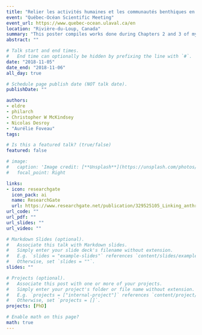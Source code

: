 ```yaml
---
title: "Relier les activités humaines et les communautés benthiques en zone industrielle-portuaire : quel est l’état des écosystèmes ?"
event: "Québec-Océan Scientific Meeting"
event_url: https://www.quebec-ocean.ulaval.ca/en
location: "Rivière-du-Loup, Canada"
summary: "This poster compiles works done during Chapters 2 and 3 of my PhD thesis. [poster in French]"
abstract: ""

# Talk start and end times.
#   End time can optionally be hidden by prefixing the line with `#`.
date: "2018-11-05"
date_end: "2018-11-06"
all_day: true

# Schedule page publish date (NOT talk date).
publishDate: ""

authors:
- eldre
- philarch
- Christopher W McKindsey
- Nicolas Desroy
- "Aurélie Foveau"
tags:

# Is this a featured talk? (true/false)
featured: false

# image:
#   caption: 'Image credit: [**Unsplash**](https://unsplash.com/photos/bzdhc5b3Bxs)'
#   focal_point: Right

links:
- icon: researchgate
  icon_pack: ai
  name: ResearchGate
  url: https://www.researchgate.net/publication/329525105_Linking_anthropogenic_activities_and_benthic_communities_in_industrial_and_harbour_areas_what_is_the_state_of_the_ecosystems
url_code: ""
url_pdf: ""
url_slides: ""
url_video: ""

# Markdown Slides (optional).
#   Associate this talk with Markdown slides.
#   Simply enter your slide deck's filename without extension.
#   E.g. `slides = "example-slides"` references `content/slides/example-slides.md`.
#   Otherwise, set `slides = ""`.
slides: ""

# Projects (optional).
#   Associate this post with one or more of your projects.
#   Simply enter your project's folder or file name without extension.
#   E.g. `projects = ["internal-project"]` references `content/project/deep-learning/index.md`.
#   Otherwise, set `projects = []`.
projects: [PhD]

# Enable math on this page?
math: true
---
```

